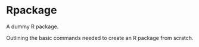 # Rpackage

A dummy R package.

Outlining the basic commands needed to create an R package from scratch.



